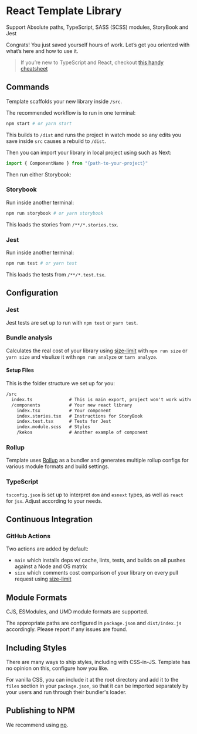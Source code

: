 # React Template Library

Support Absolute paths, TypeScript, SASS (SCSS) modules, StoryBook and Jest

Congrats! You just saved yourself hours of work. Let’s get you oriented with what’s here and how to use it.

> If you’re new to TypeScript and React, checkout [this handy cheatsheet](https://github.com/sw-yx/react-typescript-cheatsheet/)

## Commands

Template scaffolds your new library inside `/src`.

The recommended workflow is to run in one terminal:

```bash
npm start # or yarn start
```

This builds to `/dist` and runs the project in watch mode so any edits you save inside `src` causes a rebuild to `/dist`.

Then you can import your library in local project using such as Next:

```javascript
import { ComponentName } from "{path-to-your-project}"
```

Then run either Storybook:

### Storybook

Run inside another terminal:

```bash
npm run storybook # or yarn storybook
```

This loads the stories from `/**/*.stories.tsx`.


### Jest

Run inside another terminal:

```bash
npm run test # or yarn test
```

This loads the tests from `/**/*.test.tsx`.

## Configuration

### Jest

Jest tests are set up to run with `npm test` or `yarn test`.

### Bundle analysis

Calculates the real cost of your library using [size-limit](https://github.com/ai/size-limit) with `npm run size` or `yarn size` and visulize it with `npm run analyze` or `tarn analyze`.

#### Setup Files

This is the folder structure we set up for you:

```txt
/src
  index.ts              # This is main export, project won't work without it
  /components           # Your new react library
    index.tsx           # Your component
    index.stories.tsx   # Instructions for StoryBook
    index.test.tsx      # Tests for Jest
    index.module.scss   # Styles
    /kekos              # Another example of component
```

### Rollup

Template uses [Rollup](https://rollupjs.org) as a bundler and generates multiple rollup configs for various module formats and build settings.

### TypeScript

`tsconfig.json` is set up to interpret `dom` and `esnext` types, as well as `react` for `jsx`. Adjust according to your needs.

## Continuous Integration

### GitHub Actions

Two actions are added by default:

- `main` which installs deps w/ cache, lints, tests, and builds on all pushes against a Node and OS matrix
- `size` which comments cost comparison of your library on every pull request using [size-limit](https://github.com/ai/size-limit)

## Module Formats

CJS, ESModules, and UMD module formats are supported.

The appropriate paths are configured in `package.json` and `dist/index.js` accordingly. Please report if any issues are found.

## Including Styles

There are many ways to ship styles, including with CSS-in-JS. Template has no opinion on this, configure how you like.

For vanilla CSS, you can include it at the root directory and add it to the `files` section in your `package.json`, so that it can be imported separately by your users and run through their bundler's loader.

## Publishing to NPM

We recommend using [np](https://github.com/sindresorhus/np).
